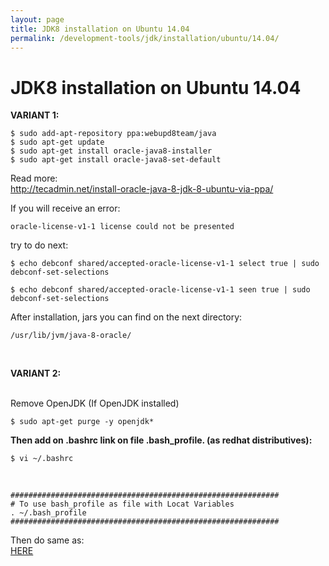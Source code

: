```yaml
---
layout: page
title: JDK8 installation on Ubuntu 14.04
permalink: /development-tools/jdk/installation/ubuntu/14.04/
---
```



# JDK8 installation on Ubuntu 14.04

**VARIANT 1:**

    $ sudo add-apt-repository ppa:webupd8team/java
    $ sudo apt-get update
    $ sudo apt-get install oracle-java8-installer
    $ sudo apt-get install oracle-java8-set-default

Read more:  
http://tecadmin.net/install-oracle-java-8-jdk-8-ubuntu-via-ppa/



If you will receive an error:

    oracle-license-v1-1 license could not be presented


try to do next:

    $ echo debconf shared/accepted-oracle-license-v1-1 select true | sudo debconf-set-selections

    $ echo debconf shared/accepted-oracle-license-v1-1 seen true | sudo debconf-set-selections


After installation, jars you can find on the next directory:

    /usr/lib/jvm/java-8-oracle/


<br/>

**VARIANT 2:**

<br/>
Remove OpenJDK (If OpenJDK installed)<br/>

    $ sudo apt-get purge -y openjdk*


**Then add on .bashrc link on file .bash_profile.
(as redhat distributives):**


    $ vi ~/.bashrc

<br/>

    ############################################################
    # To use bash_profile as file with Locat Variables
    . ~/.bash_profile
    ############################################################


Then do same as:<br/>
<a href="/development-tools/jdk/installation/centos/7/">HERE</a>
